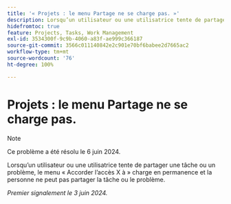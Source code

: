 ```yaml
---
title: '« Projets : le menu Partage ne se charge pas. »'
description: Lorsqu’un utilisateur ou une utilisatrice tente de partager une tâche ou un problème, le menu « Accorder l’accès X à » charge en permanence et la personne ne peut pas partager la tâche ou le problème.
hidefromtoc: true
feature: Projects, Tasks, Work Management
exl-id: 3534300f-9c9b-4060-a83f-ae999c366187
source-git-commit: 3566c011140842e2c901e70bf6babee2d7665ac2
workflow-type: tm+mt
source-wordcount: '76'
ht-degree: 100%

---
```


# Projets : le menu Partage ne se charge pas.

>[!NOTE]
>
>Ce problème a été résolu le 6 juin 2024.

Lorsqu’un utilisateur ou une utilisatrice tente de partager une tâche ou un problème, le menu « Accorder l’accès X à » charge en permanence et la personne ne peut pas partager la tâche ou le problème.

_Premier signalement le 3 juin 2024._
